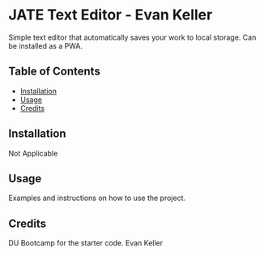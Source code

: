 # JATE Text Editor - Evan Keller

Simple text editor that automatically saves your work to local storage. Can be installed as a PWA.

## Table of Contents

- [Installation](#installation)
- [Usage](#usage)
- [Credits](#credits)

## Installation

Not Applicable

## Usage

Examples and instructions on how to use the project.

## Credits

DU Bootcamp for the starter code.
Evan Keller
